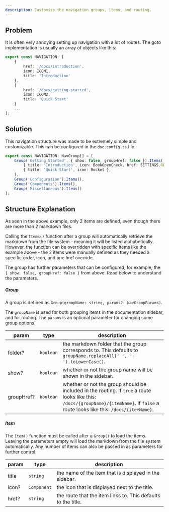 ```yaml
---
description: Customize the navigation groups, items, and routing.
---
```


## Problem

It is often very annoying setting up navigation with a lot of routes. The goto implementation is usually an array of objects like this:

```ts title="typical-implementation.ts"
export const NAVIGATION: [
    {
        href: '/docs/introduction',
        icon: ICON1,
        title: 'Introduction'
    },
    {
        href: '/docs/getting-started',
        icon: ICON2,
        title: 'Quick Start'
    }
    ...
];
```

## Solution

This navigation structure was made to be extremely simple and customizable. This can be configured in the `doc.config.ts` file.

```ts title="doc.config.ts"
export const NAVIGATION: NavGroup[] = [
	Group('Getting Started', { show: false, groupHref: false }).Items(
		{ title: 'Introduction', icon: BookOpenCheck, href: SETTINGS.REDIRECT_URL },
		{ title: 'Quick Start', icon: Rocket },
	),
	Group('Configuration').Items(),
	Group('Components').Items(),
	Group('Miscellaneous').Items()
];
```

## Structure Explanation

As seen in the above example, only 2 items are defined, even though there are more than 2 markdown files.

Calling the `Items()` function after a group will automatically retrieve the markdown from the file system - meaning it will be listed alphabetically. However, the function can be overridden with specific items like the example above - the 2 items were manually defined as they needed a specific order, icon, and one href override.

The group has further parameters that can be configured, for example, the `{ show: false, groupHref: false }` from above. Read below to understand the parameters.

##### Group

A group is defined as `Group(groupName: string, params?: NavGroupParams)`.

The `groupName` is used for both grouping items in the documentation sidebar, and for routing.
The `params` is an optional parameter for changing some group options.

| param | type | description |
| ----- | ---- | ----------- |
| folder? | `boolean` | the markdown folder that the group corresponds to. This defaults to `groupName.replaceAll(' ', '-').toLowerCase()`.
| show? | `boolean` | whether or not the group name will be shown in the sidebar.
| groupHref? | `boolean` | whether or not the group should be included in the routing. If `true` a route looks like this: `/docs/{groupName}/{itemName}`. If `false` a route looks like this: `/docs/{itemName}`.

##### Item

The `Item()` function must be called after a `Group()` to load the items. Leaving the parameters empty will load the markdown from the file system automatically. Any number of items can also be passed in as parameters for further control.

| param | type | description |
| ----- | ---- | ----------- |
| title | `string` | the name of the item that is displayed in the sidebar.
| icon? | `Component` | the icon that is displayed next to the title.
| href? | `string` | the route that the item links to. This defaults to the title.